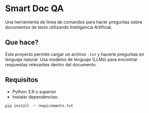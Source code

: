 # Smart Doc QA

Una herramienta de linea de comandos para hacer preguntas sobre documentos de texto utilizando Inteligencia Artificial.

## Que hace?

Este proyecto permite cargar un archivo `.txt` y hacerle preguntas en lenguaje natural. Usa modelos de lenguaje (LLMs) para encontrar respuestas relevantes dentro del documento.

## Requisitos

- Python 3.9 o superior
- Instalar dependencias:

```bash
pip install -r requirements.txt
